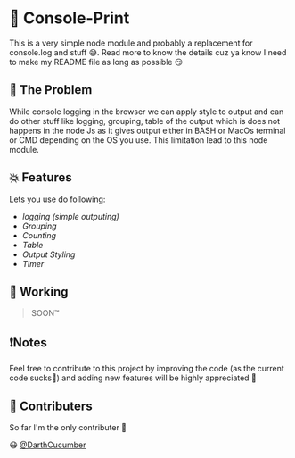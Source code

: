 #  👾 Console-Print

This is a very simple node module and probably a replacement for console.log and stuff 😅. Read more to know the details cuz ya know I need to make my README file as long as possible 😏

##  💩 The Problem 

While console logging in the browser we can apply style to output and can do other stuff like logging, grouping, table of the output which is does not happens in the node Js as it gives output either in BASH or MacOs terminal or CMD depending on the OS you use. This limitation lead to this node module.

## 💥 Features

Lets you use do following:
  
  * _logging (simple outputing)_
  * _Grouping_
  * _Counting_
  * _Table_
  * _Output Styling_
  * _Timer_

## 🔧 Working 

<!-- woking on it bro -->
>  SOON™

## ❗Notes

Feel free to contribute to this project by improving the code (as the current code sucks🤣) and adding new features will be highly appreciated 🙌

## 🤝 Contributers

So far I'm the only contributer 😬

😷 [@DarthCucumber](https://github.com/DarthCucumber)


<!--
### Dependencies

* Describe any prerequisites, libraries, OS version, etc., needed before installing program.
* ex. Windows 10

### Installing

* How/where to download your program
* Any modifications needed to be made to files/folders

### Executing program

* How to run the program
* Step-by-step bullets
```
code blocks for commands
```

## Help

Any advise for common problems or issues.
```
command to run if program contains helper info
```

## Authors

Contributors names and contact info

ex. Dominique Pizzie  
ex. [@DomPizzie](https://twitter.com/dompizzie)

## Version History

* 0.2
    * Various bug fixes and optimizations
    * See [commit change]() or See [release history]()
* 0.1
    * Initial Release

## License

This project is licensed under the [NAME HERE] License - see the LICENSE.md file for details

## Acknowledgments

Inspiration, code snippets, etc.
* [awesome-readme](https://github.com/matiassingers/awesome-readme)
* [PurpleBooth](https://gist.github.com/PurpleBooth/109311bb0361f32d87a2)
* [dbader](https://github.com/dbader/readme-template)
* [zenorocha](https://gist.github.com/zenorocha/4526327)
* [fvcproductions](https://gist.github.com/fvcproductions/1bfc2d4aecb01a834b46)
-->
